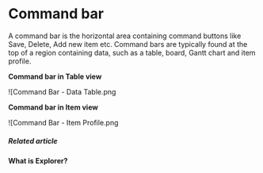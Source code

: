 # Command bar

A command bar is the horizontal area containing command buttons like Save, Delete, Add new item etc. Command bars are typically found at the top of a region containing data, such as a table, board, Gantt chart and item profile.

**Command bar in Table view**

![Command Bar - Data Table.png

**Command bar in Item view**

![Command Bar - Item Profile.png

##### **Related article**

**What is Explorer?**